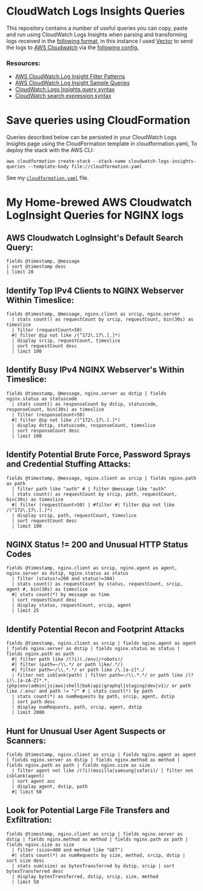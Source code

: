 # CloudWatch Logs Insights Queries

This repository contains a number of useful queries you can copy, paste and run using CloudWatch Logs Insights when parsing and transforming logs received in the [following format](https://github.com/GangGreenTemperTatum/vector/blob/main/config/pipelines/nginx-to-cloudwatch/log-output-example.json), in this instance I used [Vector](https://vector.dev) to send the logs to [AWS Cloudwatch](https://docs.aws.amazon.com/AmazonCloudWatch/latest/logs/CWL_QuerySyntax.html) via the [following config.](https://github.com/GangGreenTemperTatum/vector/blob/main/config/pipelines/nginx-to-cloudwatch/nginx-sample-to-cloudwatch.yml)

### Resources:

* [AWS CloudWatch Log Insight Filter Patterns](https://docs.aws.amazon.com/AmazonCloudWatch/latest/logs/FilterAndPatternSyntax.html#matching-terms-events)
* [AWS CloudWatch Log Insight Sample Queries](https://docs.aws.amazon.com/AmazonCloudWatch/latest/logs/CWL_QuerySyntax-examples.html)
* [CloudWatch Logs Insights query syntax](https://docs.aws.amazon.com/en_us/AmazonCloudWatch/latest/logs/CWL_QuerySyntax.html#CWL_QuerySyntax-operations-functions)
* [CloudWatch search expression syntax](https://docs.aws.amazon.com/AmazonCloudWatch/latest/monitoring/search-expression-syntax.html)
 
# Save queries using CloudFormation

Queries described below can be persisted in your CloudWatch Logs Insights page using the CloudFormation template in cloudformation.yaml, To deploy the stack with the AWS CLI:

```
aws cloudformation create-stack --stack-name cloudwatch-logs-insights-queries --template-body file://cloudformation.yaml
```
See my [`cloudformation.yaml`](https://github.com/GangGreenTemperTatum/vector/blob/main/config/pipelines/nginx-to-cloudwatch/cloudformation.yaml) file.

# My Home-brewed AWS Cloudwatch LogInsight Queries for NGINX logs

## AWS Cloudwatch LogInsight's Default Search Query:

```
fields @timestamp, @message
| sort @timestamp desc
| limit 20
```

## Identify Top IPv4 Clients to NGINX Webserver Within Timeslice:

```
fields @timestamp, @message, nginx.client as srcip, nginx.server
  | stats count() as requestCount by srcip, requestCount, bin(30s) as timeslice
  | filter (requestCount>50)
  #| filter @ip not like /(^172\.17\.[.]*)
  | display srcip, requestCount, timeslice
  | sort requestCount desc
  | limit 100
```

## Identify Busy IPv4 NGINX Webserver's Within Timeslice:

```
fields @timestamp, @message, nginx.server as dstip | fields nginx.status as statuscode
  | stats count() as responseCount by dstip, statuscode, responseCount, bin(30s) as timeslice
  | filter (responseCount>50)
  #| filter @ip not like /(^172\.17\.[.]*)
  | display dstip, statuscode, responseCount, timeslice
  | sort responseCount desc
  | limit 100
```

## Identify Potential Brute Force, Password Sprays and Credential Stuffing Attacks:

```
fields @timestamp, @message, nginx.client as srcip | fields nginx.path as path
  | filter path like "auth" # | filter @message like "auth"
  | stats count() as requestCount by srcip, path, requestCount, bin(30s) as timeslice
  #| filter (requestCount>50) | #filter #| filter @ip not like /(^172\.17\.[.]*)
  | display srcip, path, requestCount, timeslice
  | sort requestCount desc
  | limit 100
```

## NGINX Status != 200 and Unusual HTTP Status Codes

```
fields @timestamp, nginx.client as srcip, nginx.agent as agent, nginx.server as dstip, nginx.status as status
  | filter (status!=200 and status!=304)
  | stats count() as requestCount by status, requestCount, srcip, agent #, bin(30s) as timeslice
  #| stats count(*) by message as time 
  | sort requestCount desc
  | display status, requestCount, srcip, agent
  | limit 25
```

## Identify Potential Recon and Footprint Attacks

```
fields @timestamp, nginx.client as srcip | fields nginx.agent as agent | fields nginx.server as dstip | fields nginx.status as status | fields nginx.path as path
  #| filter path like /(?i)(./env|/robots)/
  #| filter (path=~/\\.*/ or path like/.*/)
  #| filter path=~/\\.*.*/ or path like /\.[a-z]*./
  | filter not isblank(path) | filter path=~/\\.*.*/ or path like /(?i)\.[a-zA-Z]*.*.(php|env|admin|js|aws|shell|bak|api|graphql|staging|dev|v1)/ or path like /.env/ and path != "/" # | stats count(*) by path
  | stats count(*) as numRequests by path, srcip, agent, dstip
  | sort path desc
  | display numRequests, path, srcip, agent, dstip
  | limit 2000
```

## Hunt for Unusual User Agent Suspects or Scanners:

```
fields @timestamp, nginx.client as srcip | fields nginx.agent as agent | fields nginx.server as dstip | fields nginx.method as method | fields nginx.path as path | fields nginx.size as size
  | filter agent not like /(?i)(mozilla|samsung|safari)/ | filter not isblank(agent)
  | sort agent asc
  | display agent, dstip, path
  #| limit 50
```

## Look for Potential Large File Transfers and Exfiltration:

```
fields @timestamp, nginx.client as srcip | fields nginx.server as dstip | fields nginx.method as method | fields nginx.path as path | fields nginx.size as size
  | filter (size>400 and method like "GET")
  #| stats count(*) as numRequests by size, method, srcip, dstip | sort size desc
  | stats sum(size) as bytesTransferred by dstip, srcip | sort bytesTransferred desc
  | display bytesTransferred, dstip, srcip, size, method
  | limit 50
```
